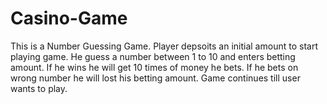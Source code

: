 # Casino-Game
This is a Number Guessing Game. Player depsoits an initial amount to start playing game. He guess a number between 1 to 10 and enters betting amount. If he wins he will get 10 times of money he bets. If he bets on wrong number he will lost his betting amount. Game continues till user wants to play.

